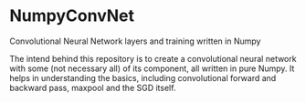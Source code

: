 # NumpyConvNet
Convolutional Neural Network layers and training written in Numpy

The intend behind this repository is to create a convolutional neural network with some (not necessary all) of its component, all written in pure Numpy. 
It helps in understanding the basics, including convolutional forward and backward pass, maxpool and the SGD itself.
